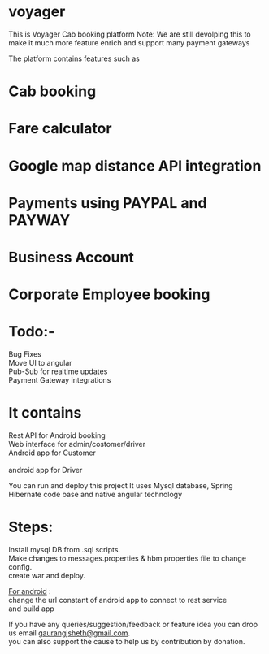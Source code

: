 # voyager


This is Voyager Cab booking platform
Note: We are still devolping this to make it much more feature enrich and support many payment gateways

The platform contains features such as
# Cab booking
# Fare calculator
# Google map distance API integration
# Payments using PAYPAL and PAYWAY
# Business Account
# Corporate Employee booking


# Todo:-
Bug Fixes <br/>
Move UI to angular<br/>
Pub-Sub for realtime updates<br/>
Payment Gateway integrations<br/>


# It contains
 Rest API for Android booking <br/>
 Web interface for admin/costomer/driver<br/>
 Android app for Customer<br/><br/>
 android app for Driver<br/>


You can run and deploy this project
It uses Mysql database, Spring Hibernate code base and native angular technology

# Steps:
Install mysql DB from .sql scripts.<br/>
Make changes to messages.properties & hbm properties file to change config.<br/>
create war and deploy.<br/>

<u>For android</u> :<br/>
change the url constant of android app to connect to rest service<br/>
and build app<br/>




If you have any queries/suggestion/feedback or feature idea you can drop us email gaurangjsheth@gmail.com.<br/>
you can also support the cause to help us by contribution by donation.
